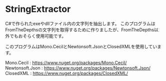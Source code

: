 # StringExtractor

C#で作られたexeやdllファイル内の文字列を抽出します。
このプログラムはFromTheDepthsの文字列を取得するために作りましたが、FromTheDepths以外でもおそらく使用可能です。

このプログラムはMono.CecilとNewtonsoft.JsonとClosedXMLを使用しています。

Mono.Cecil : https://www.nuget.org/packages/Mono.Cecil/  
Newtonsoft.Json : https://www.nuget.org/packages/Newtonsoft.Json/
ClosedXML : https://www.nuget.org/packages/ClosedXML/
